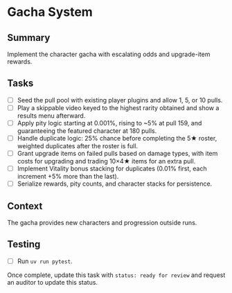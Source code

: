# Gacha System

## Summary
Implement the character gacha with escalating odds and upgrade-item rewards.

## Tasks
- [ ] Seed the pull pool with existing player plugins and allow 1, 5, or 10 pulls.
- [ ] Play a skippable video keyed to the highest rarity obtained and show a results menu afterward.
- [ ] Apply pity logic starting at 0.001%, rising to ~5% at pull 159, and guaranteeing the featured character at 180 pulls.
- [ ] Handle duplicate logic: 25% chance before completing the 5★ roster, weighted duplicates after the roster is full.
- [ ] Grant upgrade items on failed pulls based on damage types, with item costs for upgrading and trading 10×4★ items for an extra pull.
- [ ] Implement Vitality bonus stacking for duplicates (0.01% first, each increment +5% more than the last).
- [ ] Serialize rewards, pity counts, and character stacks for persistence.

## Context
The gacha provides new characters and progression outside runs.

## Testing
- [ ] Run `uv run pytest`.

Once complete, update this task with `status: ready for review` and request an auditor to update this status.

